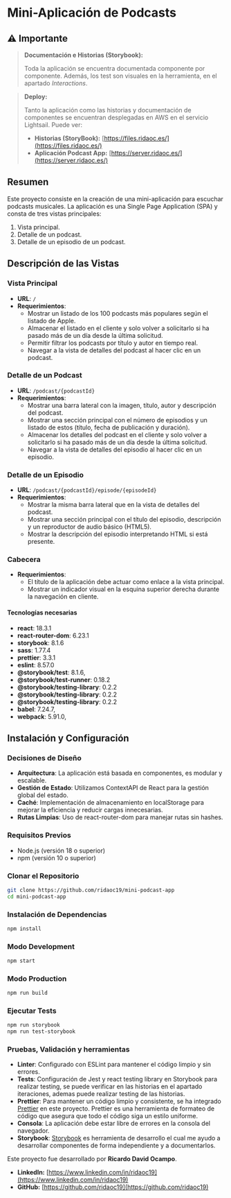 # Mini-Aplicación de Podcasts

## ⚠️ **Importante**

> **Documentación e Historias (Storybook):**
>
> Toda la aplicación se encuentra documentada componente por componente. Además, los test son visuales en la herramienta, en el apartado _Interactions_.

> **Deploy:**
>
> Tanto la aplicación como las historias y documentación de componentes se encuentran desplegadas en AWS en el servicio Lightsail. Puede ver:
>
> - **Historias (StoryBook):** [https://files.ridaoc.es/](https://files.ridaoc.es/)
> - **Aplicación Podcast App:** [https://server.ridaoc.es/](https://server.ridaoc.es/)

## Resumen

Este proyecto consiste en la creación de una mini-aplicación para escuchar podcasts musicales. La aplicación es una Single Page Application (SPA) y consta de tres vistas principales:

1. Vista principal.
2. Detalle de un podcast.
3. Detalle de un episodio de un podcast.

## Descripción de las Vistas

### Vista Principal

- **URL**: `/`
- **Requerimientos**:
  - Mostrar un listado de los 100 podcasts más populares según el listado de Apple.
  - Almacenar el listado en el cliente y solo volver a solicitarlo si ha pasado más de un día desde la última solicitud.
  - Permitir filtrar los podcasts por título y autor en tiempo real.
  - Navegar a la vista de detalles del podcast al hacer clic en un podcast.

### Detalle de un Podcast

- **URL**: `/podcast/{podcastId}`
- **Requerimientos**:
  - Mostrar una barra lateral con la imagen, título, autor y descripción del podcast.
  - Mostrar una sección principal con el número de episodios y un listado de estos (título, fecha de publicación y duración).
  - Almacenar los detalles del podcast en el cliente y solo volver a solicitarlo si ha pasado más de un día desde la última solicitud.
  - Navegar a la vista de detalles del episodio al hacer clic en un episodio.

### Detalle de un Episodio

- **URL**: `/podcast/{podcastId}/episode/{episodeId}`
- **Requerimientos**:
  - Mostrar la misma barra lateral que en la vista de detalles del podcast.
  - Mostrar una sección principal con el título del episodio, descripción y un reproductor de audio básico (HTML5).
  - Mostrar la descripción del episodio interpretando HTML si está presente.

### Cabecera

- **Requerimientos**:
  - El título de la aplicación debe actuar como enlace a la vista principal.
  - Mostrar un indicador visual en la esquina superior derecha durante la navegación en cliente.

#### Tecnologías necesarias

- **react**: 18.3.1
- **react-router-dom**: 6.23.1
- **storybook**: 8.1.6
- **sass**: 1.77.4
- **prettier**: 3.3.1
- **eslint**: 8.57.0
- **@storybook/test**: 8.1.6,
- **@storybook/test-runner**: 0.18.2
- **@storybook/testing-library**: 0.2.2
- **@storybook/testing-library**: 0.2.2
- **@storybook/testing-library**: 0.2.2
- **babel**: 7.24.7,
- **webpack**: 5.91.0,

## Instalación y Configuración

### Decisiones de Diseño

- **Arquitectura**: La aplicación está basada en componentes, es modular y escalable.
- **Gestión de Estado**: Utilizamos ContextAPI de React para la gestión global del estado.
- **Caché**: Implementación de almacenamiento en localStorage para mejorar la eficiencia y reducir cargas innecesarias.
- **Rutas Limpias**: Uso de react-router-dom para manejar rutas sin hashes.

### Requisitos Previos

- Node.js (versión 18 o superior)
- npm (versión 10 o superior)

### Clonar el Repositorio

```bash
git clone https://github.com/ridaoc19/mini-podcast-app
cd mini-podcast-app
```

### Instalación de Dependencias

```bash
npm install
```

### Modo Development

```bash
npm start
```

### Modo Production

```bash
npm run build
```

### Ejecutar Tests

```bash
npm run storybook
npm run test-storybook
```

### Pruebas, Validación y herramientas

- **Linter**: Configurado con ESLint para mantener el código limpio y sin errores.
- **Tests**: Configuración de Jest y react testing library en Storybook para realizar testing, se puede verificar en las historias en el apartado iteraciones, ademas puede realizar testing de las historias.
- **Prettier**: Para mantener un código limpio y consistente, se ha integrado [Prettier](https://prettier.io/) en este proyecto. Prettier es una herramienta de formateo de código que asegura que todo el código siga un estilo uniforme.
- **Consola**: La aplicación debe estar libre de errores en la consola del navegador.
- **Storybook**: [Storybook](https://storybook.js.org/) es  herramienta de desarrollo el cual me ayudo a desarrollar componentes de forma independiente y a documentarlos.

Este proyecto fue desarrollado por **Ricardo David Ocampo**.

- **LinkedIn:** [https://www.linkedin.com/in/ridaoc19](https://www.linkedin.com/in/ridaoc19)
- **GitHub:** [https://github.com/ridaoc19](https://github.com/ridaoc19)

